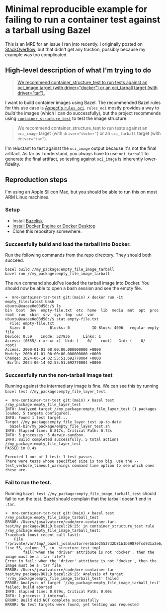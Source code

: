 # Minimal reproducible example for failing to run a container test against a tarball using Bazel

This is an MRE for an issue I ran into recently. I originally posted on [StackOverflow][1],
but that didn't get any traction, possibly because my example was too complicated.

## High-level description of what I'm trying to do

>[We recommend container_structure_test to run tests against an oci_image target (with driver="docker")
or an oci_tarball target (with driver="tar").][4]

I want to build container images using Bazel.
The recommended Bazel rules for this use case is [Aspect's `rules_oci`](https://github.com/bazel-contrib/rules_oci).
`rules_oci` mostly provides a way to *build* the images (which I can do successfully),
but the project recommends using [`container_structure_test`][4] to test the image structure.

>We recommend container_structure_test to run tests against an `oci_image` target
(with `driver="docker"`) or an `oci_tarball` target (with `driver="tar"`).

I'm reluctant to test against the `oci_image` output because it's not the final artifact.
As far as I understand, you always have to use `oci_tarball` to generate the final artifact,
so testing against `oci_image` is inherently lower-fidelity.

## Reproduction steps

I'm using an Apple Silicon Mac, but you should be able to run this on most ARM Linux machines.

### Setup

* Install [Bazelisk][2]
* [Install Docker Engine or Docker Desktop][3]
* Clone this repository somewhere.

### Successfully build and load the tarball into Docker.

Run the following commands from the repo directory. They should both succeed.

```
bazel build //my_package:empty_file_image_tarball
bazel run //my_package:empty_file_image_tarball
```

The run command should've loaded the tarball image into Docker.
You should now be able to open a bash session and see the empty file.

```
➜  mre-container-tar-test git:(main) ✗ docker run -it empty_file:latest bash
ubuntu@eacee0e03d58:/$ ls
bin  boot  dev  empty-file.txt  etc  home  lib  media  mnt  opt  proc  root  run  sbin  srv  sys  tmp  usr  var
ubuntu@eacee0e03d58:/$ stat empty-file.txt
  File: empty-file.txt
  Size: 0         	Blocks: 0          IO Block: 4096   regular empty file
Device: 0,59	Inode: 527936      Links: 1
Access: (0555/-r-xr-xr-x)  Uid: (    0/    root)   Gid: (    0/    root)
Access: 2000-01-01 00:00:00.000000000 +0000
Modify: 2000-01-01 00:00:00.000000000 +0000
Change: 2024-06-14 02:55:51.692770004 +0000
 Birth: 2024-06-14 02:55:51.692770004 +0000
```

### Successfully run the non-tarball image test

Running against the intermediary image is fine.
We can see this by running `bazel test //my_package:empty_file_layer_test`.

```
➜  mre-container-tar-test git:(main) ✗ bazel test //my_package:empty_file_layer_test
INFO: Analyzed target //my_package:empty_file_layer_test (1 packages loaded, 5 targets configured).
INFO: Found 1 test target...
Target //my_package:empty_file_layer_test up-to-date:
  bazel-bin/my_package/empty_file_layer_test.sh
INFO: Elapsed time: 0.817s, Critical Path: 0.73s
INFO: 5 processes: 5 darwin-sandbox.
INFO: Build completed successfully, 5 total actions
//my_package:empty_file_layer_test                                       PASSED in 0.4s

Executed 1 out of 1 test: 1 test passes.
There were tests whose specified size is too big. Use the --test_verbose_timeout_warnings command line option to see which ones these are.
```

### Fail to run the test.

Running `bazel test //my_package:empty_file_image_tarball_test` should fail to run the test.
Bazel should complain that the tarball doesn't end in `.tar`.

```
➜  mre-container-tar-test git:(main) ✗ bazel test //my_package:empty_file_image_tarball_test
ERROR: /Users/josalvatorre/code/mre-container-tar-test/my_package/BUILD.bazel:26:25: in container_structure_test rule //my_package:empty_file_image_tarball_test:
Traceback (most recent call last):
	File "/private/var/tmp/_bazel_josalvatorre/bb1e2552732b81b1b69870fcd931a2e6/external/container_structure_test~/bazel/container_structure_test.bzl", line 55, column 17, in _structure_test_impl
		fail("when the 'driver' attribute is not 'docker', then the image must be a .tar file")
Error in fail: when the 'driver' attribute is not 'docker', then the image must be a .tar file
ERROR: /Users/josalvatorre/code/mre-container-tar-test/my_package/BUILD.bazel:26:25: Analysis of target '//my_package:empty_file_image_tarball_test' failed
ERROR: Analysis of target '//my_package:empty_file_image_tarball_test' failed; build aborted
INFO: Elapsed time: 0.079s, Critical Path: 0.00s
INFO: 1 process: 1 internal.
ERROR: Build did NOT complete successfully
ERROR: No test targets were found, yet testing was requested
```

[1]: https://stackoverflow.com/questions/78573248/cannot-run-container-structure-test-against-oci-tarball-in-bazel-rules-oci-con
[2]: https://github.com/bazelbuild/bazelisk
[3]: https://docs.docker.com/manuals/
[4]: https://github.com/bazel-contrib/rules_oci/blob/3d43cb1a1bb2f5edc15c7f48b406be3fb225e673/README.md?plain=1#L95-L97
